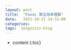 ```yaml
---
layout: post
title:  "Paxos 算法简单理解"
date:   2021-10-21 14:31:00
categories: 
tags:  zengzzzzz-blog
---
```


* content
{:toc}

  
&nbsp;
